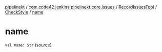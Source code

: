 [pipelinekt](../../../index.md) / [com.code42.jenkins.pipelinekt.core.issues](../../index.md) / [RecordIssuesTool](../index.md) / [CheckStyle](index.md) / [name](./name.md)

# name

`val name: Str` [(source)](https://github.com/code42/pipelinekt/tree/master/core/src/main/kotlin/com/code42/jenkins/pipelinekt/core/issues/RecordIssuesTool.kt#L14)